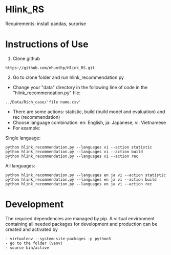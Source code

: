 # Hlink_RS
Requirements:
install pandas, surprise

# Instructions of Use
1. Clone github
```
https://github.com/nhunthp/Hlink_RS.git

```
2. Go to clone folder and run hlink_recommendation.py
- Change your "data" directory in the following line of code in the "hlink_recommendation.py" file:
```
../Data/Rich_case/'file name.csv'
```
- There are some actions: statistic, build (build model and evaluation) and rec (recommendation)
- Choose language combination: en: English, ja: Japanese, vi: Vietnamese
- For example:

Single language: 
```
python hlink_recommendation.py --languages vi --action statistic 
python hlink_recommendation.py --languages vi --action build
python hlink_recommendation.py --languages vi --action rec  
```
All languages:
```
python hlink_recommendation.py --languages en ja vi --action statistic 
python hlink_recommendation.py --languages en ja vi --action build
python hlink_recommendation.py --languages en ja vi --action rec 
```

# Development

The required dependencies are managed by pip. A virtual environment containing all needed packages for development and production can be created and activated by
```
- virtualenv --system-site-packages -p python3
- go to the folder (venv)
- source bin/active
```